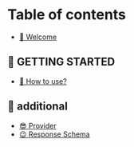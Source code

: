 # Table of contents

* [👋 Welcome](README.md)

## 📗 GETTING STARTED

* [🤔 How to use?](getting-started/how-to-use.md)

## 📕 additional

* [😎 Provider](additional/provider.md)
* [😉 Response Schema](additional/response-schema.md)
